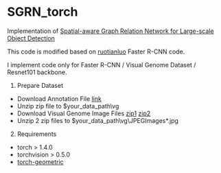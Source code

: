 # SGRN_torch
Implementation of [Spatial-aware Graph Relation Network for Large-scale Object Detection](http://openaccess.thecvf.com/content_CVPR_2019/papers/Xu_Spatial-Aware_Graph_Relation_Network_for_Large-Scale_Object_Detection_CVPR_2019_paper.pdf)

This code is modified based on [ruotianluo](https://github.com/ruotianluo/pytorch-faster-rcnn) Faster R-CNN code.

I implement code only for Faster R-CNN / Visual Genome Dataset / Resnet101 backbone.

1. Prepare Dataset
- Download Annotation File [link](https://drive.google.com/open?id=1l1MDX5xrXYzLq8zsjn-NSW-JmSCvWUy1)
- Unzip zip file to $your_data_path\vg
- Download Visual Genome Image Files [zip1](https://cs.stanford.edu/people/rak248/VG_100K_2/images.zip) [zip2](https://cs.stanford.edu/people/rak248/VG_100K_2/images2.zip)
- Unzip 2 zip files to $your_data_path\vg\JPEGImages\*.jpg


2. Requirements
 - torch > 1.4.0
 - torchvision > 0.5.0
 - [torch-geometric](https://github.com/rusty1s/pytorch_geometric)
